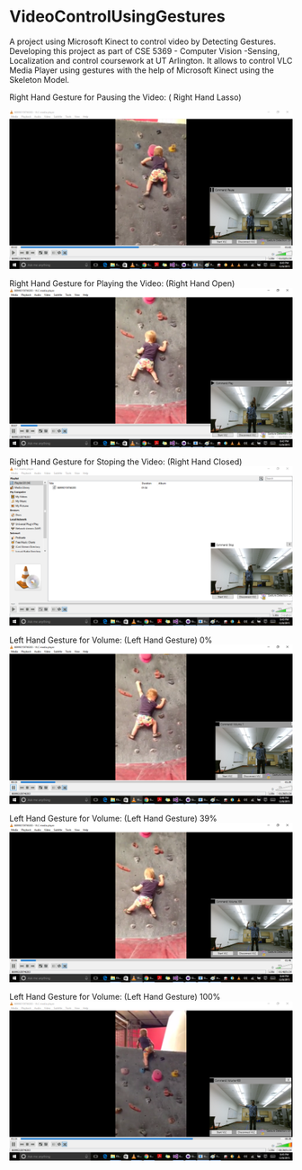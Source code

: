 # VideoControlUsingGestures
A project using Microsoft Kinect to control video by Detecting Gestures. Developing this project as part of CSE 5369 - Computer Vision -Sensing, Localization and control coursework at UT Arlington.
It allows to control VLC Media Player using gestures with the help of Microsoft Kinect using the Skeleton Model.

Right Hand Gesture for Pausing the Video: ( Right Hand Lasso)

![alt tag](https://raw.githubusercontent.com/ArunGopinathan/VideoControlUsingGestures/master/Pause.png)

Right Hand Gesture for Playing the Video: (Right Hand Open)
![alt tag](https://raw.githubusercontent.com/ArunGopinathan/VideoControlUsingGestures/master/Play.png)

Right Hand Gesture for Stoping the Video: (Right Hand Closed)
![alt tag](https://raw.githubusercontent.com/ArunGopinathan/VideoControlUsingGestures/master/stop.png)

Left Hand Gesture for Volume: (Left Hand Gesture) 0%
![alt tag](https://raw.githubusercontent.com/ArunGopinathan/VideoControlUsingGestures/master/Volume%20less%20than%2060.png)

Left Hand Gesture for Volume: (Left Hand Gesture) 39%
![alt tag](https://raw.githubusercontent.com/ArunGopinathan/VideoControlUsingGestures/master/Volume%20Angle%2060-90.png)

Left Hand Gesture for Volume: (Left Hand Gesture) 100%
![alt tag](https://raw.githubusercontent.com/ArunGopinathan/VideoControlUsingGestures/master/volume%20Angle%20150%20or%20more.png)
